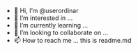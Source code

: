 - 👋 Hi, I’m @userordinar
- 👀 I’m interested in ...
- 🌱 I’m currently learning ...
- 💞️ I’m looking to collaborate on ...
- 📫 How to reach me ...
this is readme.md
<!---
userordinar/userordinar is a ✨ special ✨ repository because its `README.md` (this file) appears on your GitHub profile.
You can click the Preview link to take a look at your changes.
--->
